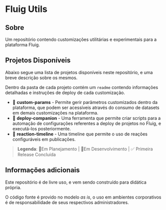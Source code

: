 # Fluig Utils

## Sobre

Um repositório contendo customizações utilitárias e experimentais para a plataforma Fluig.

## Projetos Disponíveis

Abaixo segue uma lista de projetos disponíveis neste repositório, e uma breve descrição sobre os mesmos.

Dentro da pasta de cada projeto contém um `readme` contendo informações detalhadas e instruções de deploy de cada customização.

- 🚧 **custom-params** - Permite gerir parâmetros customizados dentro da plataforma, que podem ser acessíveis através do consumo de datasets em demais customizações na plataforma.
- 📃 **deploy-companion** - Uma ferramenta que permite criar scripts para a automação de configurações referentes a deploy de projetos no Fluig, e executá-los posteriormente.
- 📃 **reaction-timeline** - Uma timeline que permite o uso de reações configuráveis em publicações.

> **Legenda**: 📃Em Planejamento | 🚧Em Desenvolvimento | ✅ Primeira Release Concluída

## Informações adicionais

Este repositório é de livre uso, e vem sendo construído para didática própria.

O código fonte é provido no modelo _as is_, o uso em ambientes corporativos é de responsabilidade de seus respectivos administradores.
